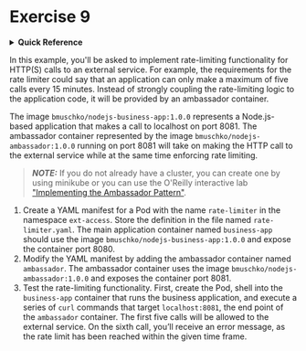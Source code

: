 # Exercise 9

<details>
<summary><b>Quick Reference</b></summary>
<p>

* Namespace: `ext-access`<br>
* Documentation: [Pods](https://kubernetes.io/docs/concepts/workloads/pods/)

</p>
</details>

In this example, you'll be asked to implement rate-limiting functionality for HTTP(S) calls to an external service. For example, the requirements for the rate limiter could say that an application can only make a maximum of five calls every 15 minutes. Instead of strongly coupling the rate-limiting logic to the application code, it will be provided by an ambassador container.

The image `bmuschko/nodejs-business-app:1.0.0` represents a Node.js-based application that makes a call to localhost on port 8081. The ambassador container represented by the image `bmuschko/nodejs-ambassador:1.0.0` running on port 8081 will take on making the HTTP call to the external service while at the same time enforcing rate limiting.

> **_NOTE:_** If you do not already have a cluster, you can create one by using minikube or you can use the O'Reilly interactive lab ["Implementing the Ambassador Pattern"](https://www.katacoda.com/orm-benjamin-muschko/courses/ckad-assessment/ambassador-pattern/).

1. Create a YAML manifest for a Pod with the name `rate-limiter` in the namespace `ext-access`. Store the definition in the file named `rate-limiter.yaml`. The main application container named `business-app` should use the image `bmuschko/nodejs-business-app:1.0.0` and expose the container port 8080.
2. Modify the YAML manifest by adding the ambassador container named `ambassador`. The ambassador container uses the image `bmuschko/nodejs-ambassador:1.0.0` and exposes the container port 8081.
3. Test the rate-limiting functionality. First, create the Pod, shell into the `business-app` container that runs the business application, and execute a series of `curl` commands that target `localhost:8081`, the end point of the `ambassador` container. The first five calls will be allowed to the external service. On the sixth call, you’ll receive an error message, as the rate limit has been reached within the given time frame.
